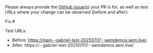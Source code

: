 Please always provide the [GitHub issue(s)](../issues) your PR is for, as well as test URLs where your change can be observed (before and after):

Fix #<gh-issue-id>

Test URLs:
- Before: https://main--gabriel-test-20250707--aemdemos.aem.live/
- After: https://<branch>--gabriel-test-20250707--aemdemos.aem.live/

